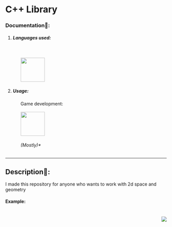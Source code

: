 <h1>C++ Library</h1>
<h3>Documentation📄:</h3>
<ol>
  <li><h5>Languages used:</h5></li>
  <br>
  <ol>
    <img height="75" src="https://upload.wikimedia.org/wikipedia/commons/thumb/1/18/ISO_C%2B%2B_Logo.svg/800px-ISO_C%2B%2B_Logo.svg.png">
  </ol>
  <li><h5>Usage:</h5></li>
  <ol>
    <h7>Game development:</h7>
    <br><br>
    <img height="75" src="https://upload.wikimedia.org/wikipedia/commons/thumb/4/4e/Video-Game-Controller-Icon-IDV-green-industry.svg/1024px-Video-Game-Controller-Icon-IDV-green-industry.svg.png">
    <h6>(Mostly)*</h6>
  </ol>
</ol>
<hr>
<h2>Description📙:</h2>
<p>I made this repository for anyone who wants to work with 2d space and geometry</p>
<h4>Example:</h4>
<h1 style="text-align: right"><img src="https://upload.wikimedia.org/wikipedia/commons/thumb/0/0e/Cartesian-coordinate-system.svg/300px-Cartesian-coordinate-system.svg.png"></h1>

